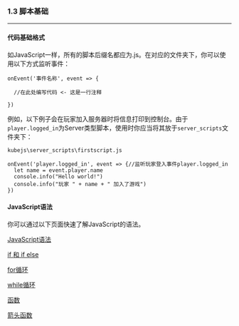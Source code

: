 ### 1.3 脚本基础

---

#### 代码基础格式

如JavaScript一样，所有的脚本后缀名都应为.js。在对应的文件夹下，你可以使用以下方式监听事件：

```
onEvent('事件名称', event => {

  //在此处编写代码 <- 这是一行注释

})
```

例如，以下例子会在玩家加入服务器时将信息打印到控制台。由于`player.logged_in`为Server类型脚本，使用时你应当将其放于`server_scripts`文件夹下：

`kubejs\server_scripts\firstscript.js`

```
onEvent('player.logged_in', event => {//监听玩家登入事件player.logged_in
  let name = event.player.name
  console.info("Hello world!")
  console.info("玩家 " + name + " 加入了游戏")
})
```

#### JavaScript语法

你可以通过以下页面快速了解JavaScript的语法。

[JavaScript语法](https://www.w3school.com.cn/js/js_syntax.asp) 

[if 和 if else](https://www.w3school.com.cn/js/js_if_else.asp)

[for循环](https://www.w3school.com.cn/js/js_loop_for.asp)

[while循环](https://www.w3school.com.cn/js/js_loop_while.asp)

[函数](https://www.w3school.com.cn/js/js_functions.asp)

[箭头函数](https://www.w3school.com.cn/js/js_arrow_function.asp)